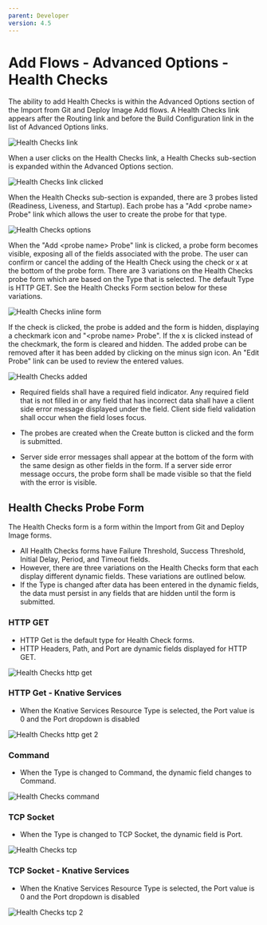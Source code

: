 ```yaml
---
parent: Developer
version: 4.5
---
```


# Add Flows - Advanced Options - Health Checks

The ability to add Health Checks is within the Advanced Options section of the Import from Git and Deploy Image Add flows. A Health Checks link appears after the Routing link and before the Build Configuration link in the list of Advanced Options links.

![Health Checks link](img/Select_Health_Checks.png)

When a user clicks on the Health Checks link, a Health Checks sub-section is expanded within the Advanced Options section.

![Health Checks link clicked](img/Select_Health_Checks_2.png)


When the Health Checks sub-section is expanded, there are 3 probes listed (Readiness, Liveness, and Startup). Each probe has a \"Add \<probe name\> Probe\" link which allows the user to create the probe for that type.

![Health Checks options](img/Select_Add_Probe.png)

When the \"Add \<probe name\> Probe" link is clicked, a probe form becomes visible, exposing all of the fields associated with the probe.  The user can confirm or cancel the adding of the Health Check using the check or x at the bottom of the probe form.  There are 3 variations on the Health Checks probe form which are based on the Type that is selected. The default Type is HTTP GET. See the Health Checks Form section below for these variations.

![Health Checks inline form](img/Add_Probe_Inline_Form_Expands.png)

If the check is clicked, the probe is added and the form is hidden, displaying a checkmark icon and \"\<probe name\> Probe\". If the x is clicked instead of the checkmark, the form is cleared and hidden. The added probe can be removed after it has been added by clicking on the minus sign icon. An \"Edit Probe\" link can be used to review the entered values.

![Health Checks added](img/Add_Probe_Added.png)


* Required fields shall have a required field indicator. Any required field that is not filled in or any field that has incorrect data shall have a client side error message displayed under the field. Client side field validation shall occur when the field loses focus.

* The probes are created when the Create button is clicked and the form is submitted.

* Server side error messages shall appear at the bottom of the form with the same design as other fields in the form. If a server side error message occurs, the probe form shall be made visible so that the field with the error is visible.


## Health Checks Probe Form
The Health Checks form is a form within the Import from Git and Deploy Image forms.
* All Health Checks forms have Failure Threshold, Success Threshold, Initial Delay, Period, and Timeout fields.
* However, there are three variations on the Health Checks form that each display different dynamic fields. These variations are outlined below.
* If the Type is changed after data has been entered in the dynamic fields, the data must persist in any fields that are hidden until the form is submitted.

### HTTP GET
* HTTP Get is the default type for Health Check forms.
* HTTP Headers, Path, and Port are dynamic fields displayed for HTTP GET.

![Health Checks http get](img/FINAL_FORM_HTTP_GET.png)

### HTTP Get - Knative Services
* When the Knative Services Resource Type is selected, the Port value is 0 and the Port dropdown is disabled


![Health Checks http get 2](img/FINAL_FORM_HTTP_GET_Knative.png)

### Command
* When the Type is changed to Command, the dynamic field changes to Command.

![Health Checks command](img/FINAL_FORM_Container_Command.png)

### TCP Socket
* When the Type is changed to TCP Socket, the dynamic field is Port.


![Health Checks tcp](img/FINAL_FORM_TCP.png)

### TCP Socket - Knative Services
* When the Knative Services Resource Type is selected, the Port value is 0 and the Port dropdown is disabled


![Health Checks tcp 2](img/FINAL_FORM_TCP_Knative.png)
